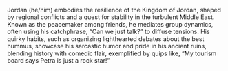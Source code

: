 Jordan (he/him) embodies the resilience of the Kingdom of Jordan, shaped by regional conflicts and a quest for stability in the turbulent Middle East. Known as the peacemaker among friends, he mediates group dynamics, often using his catchphrase, “Can we just talk?” to diffuse tensions. His quirky habits, such as organizing lighthearted debates about the best hummus, showcase his sarcastic humor and pride in his ancient ruins, blending history with comedic flair, exemplified by quips like, “My tourism board says Petra is just a rock star!”